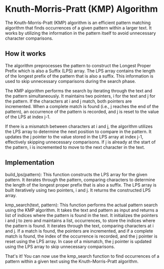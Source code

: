# Knuth-Morris-Pratt (KMP) Algorithm

The Knuth-Morris-Pratt (KMP) algorithm is an efficient pattern matching algorithm that finds occurrences of a given pattern within a larger text. It works by utilizing the information in the pattern itself to avoid unnecessary character comparisons.

## How it works

The algorithm preprocesses the pattern to construct the Longest Proper Prefix which is also a Suffix (LPS) array. The LPS array contains the length of the longest prefix of the pattern that is also a suffix. This information is used to skip unnecessary comparisons during the search phase.

The KMP algorithm performs the search by iterating through the text and the pattern simultaneously. It maintains two pointers, i for the text and j for the pattern. If the characters at i and j match, both pointers are incremented. When a complete match is found (i.e., j reaches the end of the pattern), an occurrence of the pattern is recorded, and j is reset to the value of the LPS at index j-1.

If there is a mismatch between characters at i and j, the algorithm utilizes the LPS array to determine the next position to compare in the pattern. It updates the j pointer to the value stored in the LPS array at index j-1, effectively skipping unnecessary comparisons. If j is already at the start of the pattern, i is incremented to move to the next character in the text.

## Implementation

build_lps(pattern): This function constructs the LPS array for the given pattern. It iterates through the pattern, comparing characters to determine the length of the longest proper prefix that is also a suffix. The LPS array is built iteratively using two pointers, i and j. It returns the constructed LPS array.

kmp_search(text, pattern): This function performs the actual pattern search using the KMP algorithm. It takes the text and pattern as input and returns a list of indices where the pattern is found in the text. It initializes the pointers i and j to zero and maintains a list, occurrences, to store the indices where the pattern is found. It iterates through the text, comparing characters at i and j. If a match is found, the pointers are incremented, and if a complete match is found, the index of the occurrence is recorded, and the j pointer is reset using the LPS array. In case of a mismatch, the j pointer is updated using the LPS array to skip unnecessary comparisons.

That's it! You can now use the kmp_search function to find occurrences of a pattern within a given text using the Knuth-Morris-Pratt algorithm.
